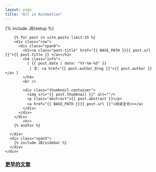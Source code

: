 ```yaml
---
layout: page
title: "All in Automation"
---
```

{% include JB/setup %}


<div class="row">
  <div class="span12">
    <div class="row">
      <div class="span9">

        {% for post in site.posts limit:15 %}
        <div class="row">
          <div class="span8">
            <h2><a class="post-title" href="{{ BASE_PATH }}{{ post.url }}">{{ post.title }} </a></h2>
            <h4 class="info">
              [ {{ post.date | date: "%Y-%m-%d" }}
               | 文: <a href="{{ post.author_blog }}">{{ post.author }}</a> ]
            </h4>
            <br />

            <div class="thumbnail-container">
              <img src="{{ post.thumbnail }}" alt=""/>
              <p class="abstract">{{ post.abstract }}</p>
              <a href="{{ BASE_PATH }}{{ post.url }}">阅读全文>></a>
            </div>
          </div>
        </div>
            <hr>
        {% endfor %}

      </div>
      <div class="span3">
        {% include JB/sidebar %}
      </div>
    </div>
  </div>
  <div class="span7">
    <h3><a href="{{ BASE_PATH }}{{ site.JB.archive_path }}">更早的文章</a></h3>
  </div>
</div>
